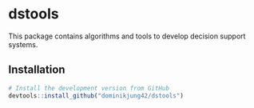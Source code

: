 # dstools

This package contains algorithms and tools to develop decision support systems.

## Installation

```R
# Install the development version from GitHub
devtools::install_github("dominikjung42/dstools")
```
